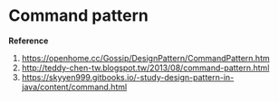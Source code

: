 # Command pattern

**Reference**

1. https://openhome.cc/Gossip/DesignPattern/CommandPattern.htm
2. http://teddy-chen-tw.blogspot.tw/2013/08/command-pattern.html
3. https://skyyen999.gitbooks.io/-study-design-pattern-in-java/content/command.html
